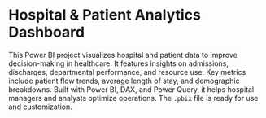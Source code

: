 #  Hospital & Patient Analytics Dashboard 

This Power BI project visualizes hospital and patient data to improve decision-making in healthcare. It features insights on admissions, discharges, departmental performance, and resource use. Key metrics include patient flow trends, average length of stay, and demographic breakdowns. Built with Power BI, DAX, and Power Query, it helps hospital managers and analysts optimize operations. The `.pbix` file is ready for use and customization.
